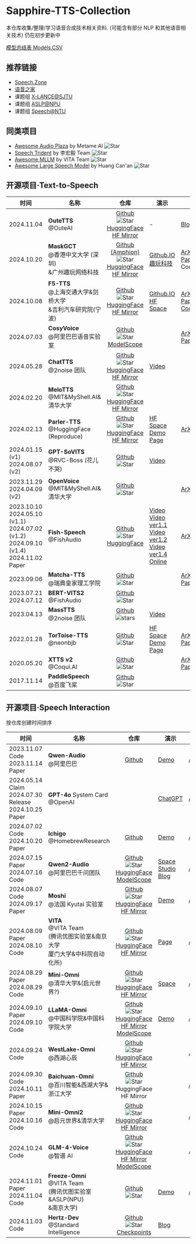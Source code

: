 # Sapphire-TTS-Collection

本仓库收集/整理/学习语音合成技术相关资料.
(可能含有部分 NLP 和其他语音相关技术)
仍在初步更新中

[模型总结表 Models.CSV](Models.csv)

## 推荐链接

- [Speech.Zone](https://speech.zone)
- [语音之家](https://www.speechhome.com)
- 课题组 [X-LANCE@SJTU](https://x-lance.sjtu.edu.cn)
- 课题组 [ASLP@NPU](http://www.npu-aslp.org)
- 课题组 [Speech@NTU](https://www.youtube.com/@HungyiLeeNTU)

## 同类项目

- [Awesome Audio Plaza](https://github.com/metame-ai/awesome-audio-plaza) by Metame AI ![Star](https://img.shields.io/github/stars/metame-ai/awesome-audio-plaza?style=social)
- [Speech Trident](https://github.com/ga642381/speech-trident) by 李宏毅 Team ![Star](https://img.shields.io/github/stars/ga642381/speech-trident)
- [Awesome MLLM](https://github.com/BradyFU/Awesome-Multimodal-Large-Language-Models) by VITA Team ![Star](https://img.shields.io/github/stars/BradyFU/Awesome-Multimodal-Large-Language-Models?style=social)
- [Awesome Large Speech Model](https://github.com/huangcanan/Awesome-Large-Speech-Model) by Huang Can'an ![Star](https://img.shields.io/github/stars/huangcanan/Awesome-Large-Speech-Model?style=social)

## 开源项目·Text-to-Speech

|时间|名称|仓库|演示|论文|
|---|---|:-:|---|---|
|2024.11.04|**OuteTTS**<br>@OuteAI|[Github](https://github.com/edwko/OuteTTS/)<br>![Star](https://img.shields.io/github/stars/edwko/OuteTTS?style=social)<br>[HuggingFace](https://huggingface.co/OuteAI/OuteTTS-0.1-350M)<br>[HF Mirror](https://hf-mirror.com/OuteAI/OuteTTS-0.1-350M)|-|[Blog](https://www.outeai.com/blog/outetts-0.1-350m)|
|2024.10.20|**MaskGCT**<br>@香港中文大学 (深圳)<br>&广州趣玩网络科技|[Github (Amphion)](https://github.com/open-mmlab/Amphion/tree/main/models/tts/maskgct)<br>![Star](https://img.shields.io/github/stars/open-mmlab/Amphion)<br>[HuggingFace](https://huggingface.co/amphion/MaskGCT/tree/main)<br>[HF Mirror](https://hf-mirror.com/amphion/MaskGCT/tree/main)|[Github.IO](https://maskgct.github.io)<br>[趣玩科技](https://voice.funnycp.com)|[ArXiv](https://arxiv.org/abs/2409.00750)<br>[PaperNote](Models/SpeechLM/2024.09.01_MaskGCT.md)<br>CodeReview|
|2024.10.08|**F5-TTS**<br>@上海交通大学&剑桥大学<br>&吉利汽车研究院(宁波)|[Github](https://github.com/SWivid/F5-TTS)<br>![Star](https://img.shields.io/github/stars/SWivid/F5-TTS?style=social)<br>[HuggingFace](https://huggingface.co/SWivid/F5-TTS)<br>[HF Mirror](https://hf-mirror.com/SWivid/F5-TTS)|[Github.IO](https://swivid.github.io/F5-TTS/)<br>[HF Space](https://huggingface.co/spaces/mrfakename/E2-F5-TTS)|[ArXiv](https://arxiv.org/abs/2410.06885)<br>[PaperNote](Models/Diffusion/2024.10.09_F5-TTS.md)<br>[CodeReview](OpenSource/Official/2024.10.08_F5-TTS/Main.md)|
|2024.07.03|**CosyVoice**<br>@阿里巴巴语音实验室|[Github](https://github.com/FunAudioLLM/CosyVoice)<br>![Star](https://img.shields.io/github/stars/FunAudioLLM/CosyVoice?style=social)<br>[ModelScope](https://www.modelscope.cn/studios/iic/CosyVoice-300M)||[ArXiv](https://arxiv.org/abs/2407.05407)<br>[PaperNote](Models/SpeechLM/2024.07.07_CosyVoice.md)|
|2024.05.28|**ChatTTS**<br>@2noise 团队|[Github](https://github.com/2noise/ChatTTS)<br>![Star](https://img.shields.io/github/stars/2noise/ChatTTS?style=social)<br>[HuggingFace](https://huggingface.co/2Noise/ChatTTS)<br>[HF Mirror](https://hf-mirrors.com/2Noise/ChatTTS)|[Video](https://www.bilibili.com/video/BV1zn4y1o7iV)|||
|2024.02.20|**MeloTTS**<br>@MIT&MyShell.AI&清华大学|[Github](https://github.com/myshell-ai/MeloTTS/)<br>![Star](https://img.shields.io/github/stars/myshell-ai/MeloTTS)<br>[HuggingFace](https://huggingface.co/myshell-ai)<br>[HF Mirror](https://hf-mirror.com/myshell-ai)|||
|2024.02.13|**Parler-TTS**<br>@HuggingFace (Reproduce)|[Github](https://github.com/huggingface/parler-tts/)<br>![Star](https://img.shields.io/github/stars/huggingface/parler-tts)<br>[HuggingFace](https://huggingface.co/parler-tts/)<br>[HF Mirror](https://hf-mirror.com/parler-tts/)|[HF Space](https://huggingface.co/spaces/parler-tts/parler_tts)<br>[Demo Page](https://www.text-description-to-speech.com)|[ArXiv](https://arxiv.org/abs/2402.01912)|
|2024.01.15 (v1)<br>2024.08.07 (v2)|**GPT-SoVITS**<br>@RVC-Boss (花儿不哭)|[Github](https://github.com/RVC-Boss/GPT-SoVITS)<br>![Star](https://img.shields.io/github/stars/RVC-Boss/GPT-SoVITS?style=social)|[Video](https://www.bilibili.com/video/BV12g4y1m7Uw/)|
|2023.11.29<br>2024.04.09 (v2)|**OpenVoice**<br>@MIT&MyShell.AI&清华大学|[Github](https://github.com/myshell-ai/OpenVoice)<br>![Star](https://img.shields.io/github/stars/myshell-ai/openvoice.svg?style=social&label=Star)||[ArXiv](https://arxiv.org/abs/2312.01479)|
|2023.10.10<br>2024.05.10 (v1.1)<br>2024.07.02 (v1.2)<br>2024.09.10 (v1.4)<br>2024.11.02 Paper|**Fish-Speech**<br>@FishAudio |[Github](https://github.com/fishaudio/fish-speech)<br>![Star](https://img.shields.io/github/stars/fishaudio/fish-speech?style=social)<br>[HuggingFace](https://huggingface.co/fishaudio/fish-speech-1)|[Video](https://www.bilibili.com/video/BV1mQ4y1E7qD/) <br>[Video ver1.1](https://www.bilibili.com/video/BV1zJ4m1K7cj/)<br>[Video ver1.2](https://www.bilibili.com/video/BV1wz421B71D/)<br>[Video ver1.4](https://www.bilibili.com/video/BV1pu46eVEk7)<br>[Online](https://fs.firefly.matce.cn)|[ArXiv](https://arxiv.org/abs/2411.01156)|
|2023.09.06|**Matcha-TTS**<br>@瑞典皇家理工学院|[Github](https://github.com/shivammehta25/Matcha-TTS)<br>![Star](https://img.shields.io/github/stars/shivammehta25/Matcha-TTS?style=social) | | [ArXiv](https://arxiv.org/abs/2309.03199)<br>[PaperNote](Models/Diffusion/2023.09.06_Matcha-TTS.md) |
|2023.07.21<br>2024.07.12|**BERT-VITS2**<br>@FishAudio|[Github](https://github.com/fishaudio/Bert-VITS2)<br>![Star](https://img.shields.io/github/stars/fishaudio/Bert-VITS2?style=social)||
|2023.04.13|**MassTTS**<br>@2noise 团队|[Github](https://github.com/anyvoiceai/MassTTS)<br>![stars](https://img.shields.io/github/stars/anyvoiceai/MassTTS?style=social)|[Video](https://www.bilibili.com/video/BV1w24y1c7z9)|
|2022.01.28|**TorToise-TTS**<br>@neonbjb|[Github](https://github.com/neonbjb/tortoise-tts)<br>![Star](https://img.shields.io/github/stars/neonbjb/tortoise-tts?style=social)<br>|[HF Space](https://huggingface.co/spaces/Manmay/tortoise-tts)<br>[Demo Page](http://nonint.com/static/tortoise_v2_examples.html)|[ArXiv](https://arxiv.org/abs/2305.07243)<br>[PaperNote](Models/Diffusion/2023.05.12_TorToise-TTS.md)|
|2020.05.20|**XTTS v2**<br>@Coqui.AI|[Github](https://github.com/coqui-ai/TTS)<br>![Star](https://img.shields.io/github/stars/coqui-ai/TTS?style=social) ||[ArXiv](https://arxiv.org/abs/2406.04904)<br>[PaperNote](Models/SpeechLM/2024.06.07_XTTS.md)|
|2017.11.14|**PaddleSpeech**<br>@百度飞桨|[Github](https://github.com/PaddlePaddle/PaddleSpeech)<br>![Star](https://img.shields.io/github/stars/PaddlePaddle/PaddleSpeech?style=social)|

## 开源项目·Speech Interaction

按仓库创建时间排序

|时间|名称|仓库|演示|论文|
|---|---|:-:|---|---|
|2023.11.07 Code<br>2023.11.14 Paper|**Qwen-Audio**<br>@阿里巴巴|[Github](https://github.com/QwenLM/Qwen-Audio)|[Demo](https://qwen-audio.github.io/Qwen-Audio/)|[ArXiv](https://arxiv.org/abs/2311.07919)|
|2024.05.14 Claim<br>2024.07.30 Release<br>2024.10.25 Paper|**GPT-4o** System Card<br>@OpenAI||[ChatGPT](https://chatgpt.com/)|[ArXiv](https://arxiv.org/abs/2410.21276)|
|2024.07.02 Code<br>2024.10.20 Paper|**Ichigo**<br>@HomebrewResearch|[Github](https://github.com/homebrewltd/ichigo)|[Demo](https://ichigo.homebrew.ltd)|[ArXiv](https://arxiv.org/abs/2410.15316)|
|2024.07.15 Paper<br>2024.07.16 Code|**Qwen2-Audio**<br>@阿里巴巴千问团队|[Github](https://github.com/QwenLM/Qwen2-Audio/)<br>![Star](https://img.shields.io/github/stars/QwenLM/Qwen2-Audio?style=social)<br>[HuggingFace](https://huggingface.co/Qwen/)<br>[ModelScope](https://modelscope.cn/models/qwen/)|[Space](https://modelscope.cn/studios/qwen/Qwen2-Audio-Instruct-Demo)<br>[Studio](https://modelscope.cn/studios/qwen/Qwen2-Audio-Instruct-Demo)<br>[Blog](https://qwenlm.github.io/blog/qwen2-audio)|[ArXiv](https://arxiv.org/abs/2407.10759)|
|2024.08.07 Code<br>2024.09.17 Paper|**Moshi**<br>@法国 Kyutai 实验室|[Github](https://github.com/kyutai-labs/moshi)<br>![Star](https://img.shields.io/github/stars/kyutai-labs/moshi)<br>[HuggingFace](https://huggingface.co/kyutai)<br>[HF Mirror](https://hf-mirror.com/kyutai)|[Demo](https://moshi.chat/)|[ArXiv](https://arxiv.org/abs/2410.00037)|
|2024.08.09 Paper<br>2024.08.10 Code|**VITA**<br>@VITA Team<br>(腾讯优图实验室&南京大学<br>厦门大学&中科院自动化所)|[Github](https://github.com/VITA-MLLM/VITA)<br>![Star](https://img.shields.io/github/stars/VITA-MLLM/VITA)<br>[HuggingFace](https://huggingface.co/spaces/VITA-MLLM)<br>[HF Mirror](https://hf-mirror.com/VITA-MLLM)|[Page](https://vita-home.github.io/)|[ArXiv](https://arxiv.org/abs/2408.05211)|
|2024.08.29 Paper<br>2024.08.29 Code|**Mini-Omni**<br>@清华大学&(启元世界?)|[Github](https://github.com/gpt-omni/mini-omni)<br>![Star](https://img.shields.io/github/stars/gpt-omni/mini-omni)<br>[HuggingFace](https://huggingface.co/gpt-omni/mini-omni)<br>[HF Mirror](https://hf-mirror.com/gpt-omni/mini-omni)|[Space](https://huggingface.co/spaces/gradio/omni-mini)|[ArXiv](https://arxiv.org/abs/2408.16725)|
|2024.09.10 Paper<br>2024.09.10 Code|**LLaMA-Omni**<br>@中国科学院&中国科学院大学|[Github](https://github.com/ictnlp/LLaMA-Omni)<br>![Star](https://img.shields.io/github/stars/ictnlp/LLaMA-Omni?style=social)<br>[HuggingFace](https://huggingface.co/ICTNLP/Llama-3.1-8B-Omni)<br>[HF Mirror](https://hf-mirror.com/ICTNLP/Llama-3.1-8B-Omni)<br>[ModelScope](https://modelscope.cn/models/ICTNLP/Llama-3.1-8B-Omni)|[Demo](https://replicate.com/ictnlp/llama-omni)|[ArXiv](https://arxiv.org/abs/2409.06666)|
|2024.09.24 Code|**WestLake-Omni**<br>@西湖心辰|[Github](https://github.com/xinchen-ai/Westlake-Omni)<br>![Star](https://img.shields.io/github/stars/xinchen-ai/Westlake-Omni)<br>[HuggingFace](https://huggingface.co/xinchen-ai/Westlake-Omni)<br>[HF Mirror](https://hf-mirror.com/xinchen-ai/Westlake-Omni)||ArXiv|
|2024.09.30 Code<br>2024.10.11 Paper|**Baichuan-Omni**<br>@百川智能&西湖大学&浙江大学|[Github](https://github.com/westlake-baichuan-mllm/bc-omni)<br>![Star](https://img.shields.io/github/stars/westlake-baichuan-mllm/bc-omni)<br>HuggingFace<br>HF Mirror||[ArXiv](https://arxiv.org/abs/2410.08565)|
|2024.10.15 Paper<br>2024.10.16 Code|**Mini-Omni2**<br>@启元世界&清华大学|[Github](https://github.com/gpt-omni/mini-omni2)<br>![Star](https://img.shields.io/github/stars/gpt-omni/mini-omni2)<br>[HuggingFace](https://huggingface.co/gpt-omni/mini-omni2)<br>[HF Mirror](https://hf-mirror.com/gpt-omni/mini-omni2)||[ArXiv](https://arxiv.org/abs/2410.11190)|
|2024.10.24 Code|**GLM-4-Voice**<br>@智谱 AI|[Github](https://github.com/THUDM/GLM-4-Voice)<br>![Star](https://img.shields.io/github/stars/THUDM/GLM-4-Voice)<br>[HuggingFace](https://huggingface.co/THUDM)<br>[HF Mirror](https://hf-mirror.com/THUDM)<br>[ModelScope](https://modelscope.cn/models/ZhipuAI/)||ArXiv|
|2024.11.01 Paper<br>2024.11.04 Code|**Freeze-Omni**<br>@VITA Team<br>(腾讯优图实验室&ASLP(NPU)<br>&南京大学)|[Github](https://github.com/VITA-MLLM/Freeze-Omni)<br>![Star](https://img.shields.io/github/stars/VITA-MLLM/Freeze-Omni) | [Demo](https://freeze-omni.github.io) | [ArXiv](https://arxiv.org/abs/2411.00774) |
|2024.11.03 Code|**Hertz-Dev**<br>@Standard Intelligence|[Github](https://github.com/Standard-Intelligence/hertz-dev)<br>![Star](https://img.shields.io/github/stars/Standard-Intelligence/hertz-dev?style=social)<br>[Checkpoints](https://ckpt.si.inc/hertz-dev/index.txt)|[Blog](https://si.inc/hertz-dev/)|